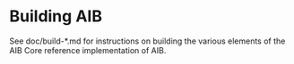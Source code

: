 Building AIB
================

See doc/build-*.md for instructions on building the various
elements of the AIB Core reference implementation of AIB.
